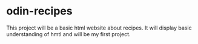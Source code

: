 # odin-recipes

This project will be a basic html website about recipes.
It will display basic understanding of hmtl and will be my first project.